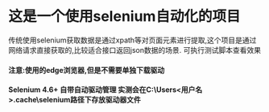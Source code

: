 # 这是一个使用selenium自动化的项目

传统使用selenium获取数据是通过xpath等对页面元素进行提取,这个项目是通过网络请求直接获取的,比较适合接口返回json数据的场景.
可执行测试脚本查看效果
#### 注意:使用的edge浏览器,但是不需要单独下载驱动 
#### Selenium 4.6+ 自带自动驱动管理 实测会在C:\Users\<用户名>\.cache\selenium路径下存放驱动器文件